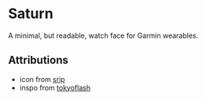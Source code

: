 
# Saturn

A minimal, but readable, watch face for Garmin wearables.


## Attributions

- icon from [srip](//flaticon.com/authors/srip)
- inspo from [tokyoflash](//tokyoflash.com)
